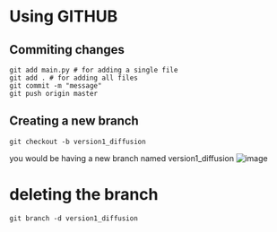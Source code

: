 # Using GITHUB


## Commiting changes
```
git add main.py # for adding a single file
git add . # for adding all files
git commit -m "message" 
git push origin master
```

## Creating a new branch
```
git checkout -b version1_diffusion
```

you would be having a new branch named version1_diffusion
![image](./images/branch.png)

# deleting the branch
```
git branch -d version1_diffusion
```


